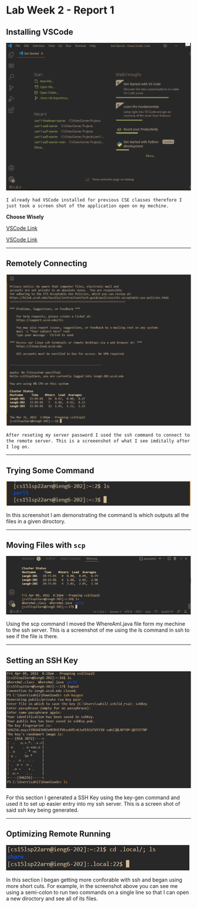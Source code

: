 # Lab Week 2 - Report 1
## Installing VSCode
![Image](VSCode.png)

    I already had VSCode installed for previous CSE classes therefore I just took a screen shot of the application open on my mechine. 

**Choose Wisely**

[VSCode Link](https://youtu.be/dQw4w9WgXcQ)

[VSCode Link](https://code.visualstudio.com/)
***
## Remotely Connecting 
 ![Image](ReomtelyConnecting.png)

    After reseting my server password I used the ssh command to connect to the remote server. This is a screeenshot of what I see imditally after I log on. 
 ***
## Trying Some Command
![Image](TryingCommands.png)

In this screenshot I am demonstrating the command ls which outputs all the files in a given diroctory.

***
## Moving Files with `scp`
![Image](MoveingFIles.png)

Using the scp command I moved the WhereAmI.java file form my mechine to the ssh server. This is a screenshot of me using the ls command in ssh to see if the file is there.

***
## Setting an SSH Key
![Image](key.png)

For this section I generated a SSH Key using the key-gen command and used it to set up easier entry into my ssh server. This is a screen shot of said ssh key being generated.
 
 ***

 ## Optimizing Remote Running
 ![Image](remoterunning.png)

In this section I began getting more conforable with ssh and began using more short cuts. For example, in the screenshot above you can see me using a semi-colon to run two commands on a single line so that I can open a new diroctory and see all of its files. 